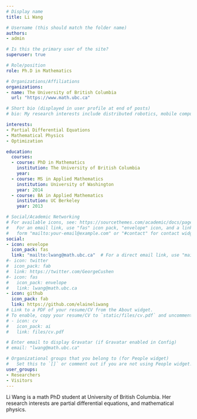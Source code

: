 ```yaml
---
# Display name
title: Li Wang

# Username (this should match the folder name)
authors:
- admin

# Is this the primary user of the site?
superuser: true

# Role/position
role: Ph.D in Mathematics

# Organizations/Affiliations
organizations:
- name: The University of British Columbia
  url: "https://www.math.ubc.ca"

# Short bio (displayed in user profile at end of posts)
# bio: My research interests include distributed robotics, mobile computing and programmable matter.

interests:
- Partial Differential Equations
- Mathematical Physics
- Optimization

education:
  courses:
  - course: PhD in Mathematics
    institution: The University of British Columbia
    year: 
  - course: MS in Applied Mathematics
    institution: University of Washington
    year: 2014
  - course: BA in Applied Mathematics
    institution: UC Berkeley 
    year: 2013

# Social/Academic Networking
# For available icons, see: https://sourcethemes.com/academic/docs/page-builder/#icons
#   For an email link, use "fas" icon pack, "envelope" icon, and a link in the
#   form "mailto:your-email@example.com" or "#contact" for contact widget.
social:
- icon: envelope
  icon_pack: fas
  link: "mailto:lwang@math.ubc.ca"  # For a direct email link, use "mailto:your-email@example.com".
#- icon: twitter
#  icon_pack: fab
#  link: https://twitter.com/GeorgeCushen
#- icon: fas
#   icon_pack: envelope
#   link: lwang@math.ubc.ca
- icon: github
  icon_pack: fab
  link: https://github.com/elaineliwang
# Link to a PDF of your resume/CV from the About widget.
# To enable, copy your resume/CV to `static/files/cv.pdf` and uncomment the lines below.
# - icon: cv
#   icon_pack: ai
#   link: files/cv.pdf

# Enter email to display Gravatar (if Gravatar enabled in Config)
# email: "lwang@math.ubc.ca"

# Organizational groups that you belong to (for People widget)
#   Set this to `[]` or comment out if you are not using People widget.
user_groups:
- Researchers
- Visitors
---
```


Li Wang is a math PhD student at University of British Columbia. Her research interests are partial differential equations, and mathematical physics. 
